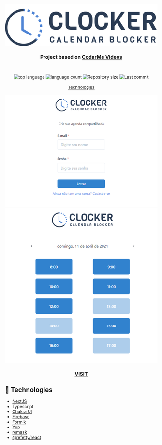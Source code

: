 <p align="center">
  <img src="public/img/logo.svg" alt="Clocker"/>
</p>
<h3 align="center">
  Project based on <a href="https://www.youtube.com/c/CodarMe/videos">CodarMe Videos</a>
</h3>
<br>
<p align="center">

  <img alt="top language" src="https://img.shields.io/github/languages/top/rafashiga/clocker-codarme?style=flat-square">
  <img alt="language count" src="https://img.shields.io/github/languages/count/rafashiga/clocker-codarme?style=flat-square">
  <img alt="Repository size" src="https://img.shields.io/github/repo-size/rafashiga/clocker-codarme?style=flat-square">
  <img alt="Last commit" src="https://img.shields.io/github/last-commit/rafashiga/clocker-codarme?style=flat-square">
  <br>
  <br>
  <a href="#space_invader-technologies">Technologies</a>
  <br>
  <br>
  <img src="./public/img/login.png">
  <br>
  <img src="./public/img/schedule.png">
  <br>
  <h3 align="center">
    <a href="https://clocker-codarme.vercel.app/login" target="_blank">
      <b>VISIT</b>
    </a>
  </h3>
</p>

## :space_invader: Technologies

- [NextJS](https://nextjs.org/)
- Typescript
- [Chakra UI](https://chakra-ui.com/)
- [Firebase](https://firebase.google.com/?hl=pt-br)
- [Formik](https://formik.org/)
- [Yup](https://github.com/jquense/yup)
- [remask](https://github.com/brunobertolini/remask)
- [@refetty/react](https://github.com/brunobertolini/refetty)
